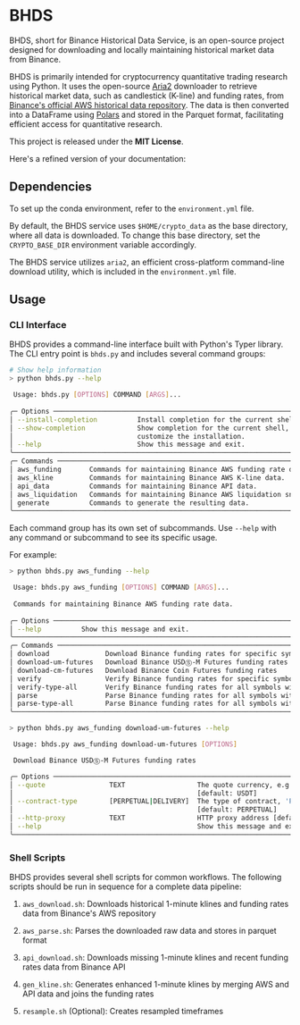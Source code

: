 # BHDS

BHDS, short for Binance Historical Data Service, is an open-source project designed for downloading and locally maintaining historical market data from Binance. 

BHDS is primarily intended for cryptocurrency quantitative trading research using Python. It uses the open-source [Aria2](https://aria2.github.io/) downloader to retrieve historical market data, such as candlestick (K-line) and funding rates, from [Binance's official AWS historical data repository](https://data.binance.vision/). The data is then converted into a DataFrame using [Polars](https://pola.rs/) and stored in the Parquet format, facilitating efficient access for quantitative research.

This project is released under the **MIT License**.

Here's a refined version of your documentation:

## Dependencies

To set up the conda environment, refer to the `environment.yml` file.

By default, the BHDS service uses `$HOME/crypto_data` as the base directory, where all data is downloaded. To change this base directory, set the `CRYPTO_BASE_DIR` environment variable accordingly.

The BHDS service utilizes `aria2`, an efficient cross-platform command-line download utility, which is included in the `environment.yml` file.

## Usage

### CLI Interface

BHDS provides a command-line interface built with Python's Typer library. 
The CLI entry point is `bhds.py` and includes several command groups:

```bash
# Show help information
> python bhds.py --help

 Usage: bhds.py [OPTIONS] COMMAND [ARGS]...                                                
                                                                                           
╭─ Options ───────────────────────────────────────────────────────────────────────────────╮
│ --install-completion          Install completion for the current shell.                 │
│ --show-completion             Show completion for the current shell, to copy it or      │
│                               customize the installation.                               │
│ --help                        Show this message and exit.                               │
╰─────────────────────────────────────────────────────────────────────────────────────────╯
╭─ Commands ──────────────────────────────────────────────────────────────────────────────╮
│ aws_funding       Commands for maintaining Binance AWS funding rate data.               │
│ aws_kline         Commands for maintaining Binance AWS K-line data.                     │
│ api_data          Commands for maintaining Binance API data.                            │
│ aws_liquidation   Commands for maintaining Binance AWS liquidation snapshot data.       │
│ generate          Commands to generate the resulting data.                              │
╰─────────────────────────────────────────────────────────────────────────────────────────╯
```

Each command group has its own set of subcommands. 
Use `--help` with any command or subcommand to see its specific usage.

For example:

```bash
> python bhds.py aws_funding --help

 Usage: bhds.py aws_funding [OPTIONS] COMMAND [ARGS]...                                                        
                                                                                                               
 Commands for maintaining Binance AWS funding rate data.                                                       
                                                                                                               
╭─ Options ───────────────────────────────────────────────────────────────────────────────────────────────────╮
│ --help          Show this message and exit.                                                                 │
╰─────────────────────────────────────────────────────────────────────────────────────────────────────────────╯
╭─ Commands ──────────────────────────────────────────────────────────────────────────────────────────────────╮
│ download              Download Binance funding rates for specific symbols from AWS data center              │
│ download-um-futures   Download Binance USDⓈ-M Futures funding rates                                         │
│ download-cm-futures   Download Binance Coin Futures funding rates                                           │
│ verify                Verify Binance funding rates for specific symbols from AWS data center                │
│ verify-type-all       Verify Binance funding rates for all symbols with the given trade type                │
│ parse                 Parse Binance funding rates for all symbols with the given trade type                 │
│ parse-type-all        Parse Binance funding rates for all symbols with the given trade type                 │
╰─────────────────────────────────────────────────────────────────────────────────────────────────────────────╯
```

```bash
> python bhds.py aws_funding download-um-futures --help

 Usage: bhds.py aws_funding download-um-futures [OPTIONS]

 Download Binance USDⓈ-M Futures funding rates

╭─ Options ───────────────────────────────────────────────────────────────────────────────────────────────────╮
│ --quote                TEXT                  The quote currency, e.g., 'USDT', 'USDC', 'BTC'.               │
│                                              [default: USDT]                                                │
│ --contract-type        [PERPETUAL|DELIVERY]  The type of contract, 'PERPETUAL' or 'DELIVERY'.               │
│                                              [default: PERPETUAL]                                           │
│ --http-proxy           TEXT                  HTTP proxy address [default: None]                             │
│ --help                                       Show this message and exit.                                    │
╰─────────────────────────────────────────────────────────────────────────────────────────────────────────────╯
```

### Shell Scripts

BHDS provides several shell scripts for common workflows.
The following scripts should be run in sequence for a complete data pipeline:

1. `aws_download.sh`: Downloads historical 1-minute klines and funding rates data from Binance's AWS repository

2. `aws_parse.sh`: Parses the downloaded raw data and stores in parquet format

3. `api_download.sh`: Downloads missing 1-minute klines and recent funding rates data from Binance API

4. `gen_kline.sh`: Generates enhanced 1-minute klines by merging AWS and API data and joins the funding rates

5. `resample.sh` (Optional): Creates resampled timeframes
